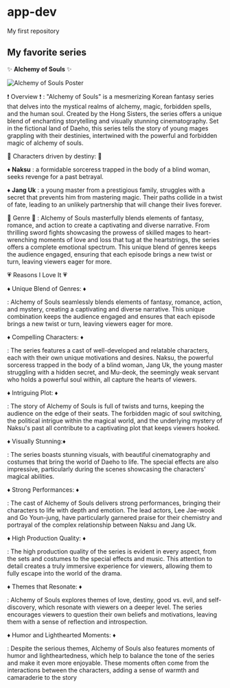 # app-dev
 My first repository

## My favorite series

:sparkles: **Alchemy of Souls** :sparkles:

![Alchemy of Souls Poster](https://www.google.com/url?sa=i&url=https%3A%2F%2Fwww.imdb.com%2Ftitle%2Ftt20859920%2F&psig=AOvVaw1G8R-Oyx0S-zJk5Qi2Qmgn&ust=1702265881112000&source=images&cd=vfe&opi=89978449&ved=0CBIQjRxqFwoTCLif8OL4g4MDFQAAAAAdAAAAABAD)

:exclamation: Overview  :exclamation:
: "Alchemy of Souls" is a mesmerizing Korean fantasy series that delves into the mystical realms of alchemy, magic, forbidden spells, and the human soul. Created by the Hong Sisters, the series offers a unique blend of enchanting storytelling and visually stunning cinematography.  Set in the fictional land of Daeho, this series tells the story of young mages grappling with their destinies, intertwined with the powerful and forbidden magic of alchemy of souls.

:star2: Characters driven by destiny: :star2:

:diamonds: **Naksu**
: a formidable sorceress trapped in the body of a blind woman, seeks revenge for a past betrayal.

:diamonds: **Jang Uk**
: a young master from a prestigious family, struggles with a secret that prevents him from mastering magic. Their paths collide in a twist of fate, leading to an unlikely partnership that will change their lives forever.

 :star2: Genre :star2:
: Alchemy of Souls masterfully blends elements of fantasy, romance, and action to create a captivating and diverse narrative. From thrilling sword fights showcasing the prowess of skilled mages to heart-wrenching moments of love and loss that tug at the heartstrings, the series offers a complete emotional spectrum. This unique blend of genres keeps the audience engaged, ensuring that each episode brings a new twist or turn, leaving viewers eager for more.


:heartpulse: Reasons I Love It :heartpulse:

:diamonds: Unique Blend of Genres: :diamonds:

: Alchemy of Souls seamlessly blends elements of fantasy, romance, action, and mystery, creating a captivating and diverse narrative. This unique combination keeps the audience engaged and ensures that each episode brings a new twist or turn, leaving viewers eager for more.


:diamonds: Compelling Characters: :diamonds:

: The series features a cast of well-developed and relatable characters, each with their own unique motivations and desires. Naksu, the powerful sorceress trapped in the body of a blind woman, Jang Uk, the young master struggling with a hidden secret, and Mu-deok, the seemingly weak servant who holds a powerful soul within, all capture the hearts of viewers.


:diamonds: Intriguing Plot: :diamonds:

: The story of Alchemy of Souls is full of twists and turns, keeping the audience on the edge of their seats. The forbidden magic of soul switching, the political intrigue within the magical world, and the underlying mystery of Naksu's past all contribute to a captivating plot that keeps viewers hooked.


:diamonds: Visually Stunning::diamonds:

: The series boasts stunning visuals, with beautiful cinematography and costumes that bring the world of Daeho to life. The special effects are also impressive, particularly during the scenes showcasing the characters' magical abilities.

:diamonds: Strong Performances: :diamonds:

: The cast of Alchemy of Souls delivers strong performances, bringing their characters to life with depth and emotion. The lead actors, Lee Jae-wook and Go Youn-jung, have particularly garnered praise for their chemistry and portrayal of the complex relationship between Naksu and Jang Uk.

:diamonds: High Production Quality: :diamonds:

: The high production quality of the series is evident in every aspect, from the sets and costumes to the special effects and music. This attention to detail creates a truly immersive experience for viewers, allowing them to fully escape into the world of the drama.

:diamonds: Themes that Resonate: :diamonds:

: Alchemy of Souls explores themes of love, destiny, good vs. evil, and self-discovery, which resonate with viewers on a deeper level. The series encourages viewers to question their own beliefs and motivations, leaving them with a sense of reflection and introspection.

:diamonds: Humor and Lighthearted Moments: :diamonds:

: Despite the serious themes, Alchemy of Souls also features moments of humor and lightheartedness, which help to balance the tone of the series and make it even more enjoyable. These moments often come from the interactions between the characters, adding a sense of warmth and camaraderie to the story




